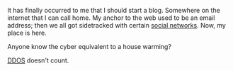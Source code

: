 It has finally occurred to me that I should start a blog. Somewhere on the
internet that I can call home. My anchor to the web used to be an email
address; then we all got sidetracked with certain [social
networks](http://en.wikipedia.org/wiki/Social_network). Now, my place is here.

Anyone know the cyber equivalent to a house warming?

[DDOS](http://en.wikipedia.org/wiki/Denial-of-service_attack) doesn't count.  
